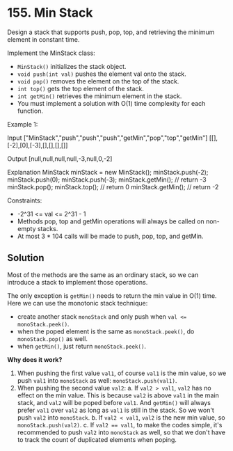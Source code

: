 # 155. Min Stack
Design a stack that supports push, pop, top, and retrieving the minimum element in constant time.

Implement the MinStack class:

* `MinStack()` initializes the stack object.
* `void push(int val)` pushes the element val onto the stack.
* `void pop()` removes the element on the top of the stack.
* `int top()` gets the top element of the stack.
* `int getMin()` retrieves the minimum element in the stack.
* You must implement a solution with O(1) time complexity for each function.

Example 1:

Input
["MinStack","push","push","push","getMin","pop","top","getMin"]
[[],[-2],[0],[-3],[],[],[],[]]

Output
[null,null,null,null,-3,null,0,-2]

Explanation
MinStack minStack = new MinStack();
minStack.push(-2);
minStack.push(0);
minStack.push(-3);
minStack.getMin(); // return -3
minStack.pop();
minStack.top();    // return 0
minStack.getMin(); // return -2

Constraints:

* -2^31 <= val <= 2^31 - 1
* Methods pop, top and getMin operations will always be called on non-empty stacks.
* At most 3 * 104 calls will be made to push, pop, top, and getMin.

## Solution
Most of the methods are the same as an ordinary stack, so we can introduce a stack to implement those operations.

The only exception is `getMin()` needs to return the min value in O(1) time. Here we can use the monotonic stack technique:

* create another stack `monoStack` and only push when `val <= monoStack.peek()`.
* when the poped element is the same as `monoStack.peek()`, do `monoStack.pop()` as well.
* when `getMin()`, just return `monoStack.peek()`.

**Why does it work?**

1. When pushing the first value `val1`, of course `val1` is the min value, so we push `val1` into `monoStack` as well: `monoStack.push(val1)`.
2. When pushing the second value `val2`:
    a. If `val2 > val1`, `val2` has no effect on the min value. This is because `val2` is above `val1` in the main stack, and `val2` will be poped before `val1`. And `getMin()` will always prefer `val1` over `val2` as long as `val1` is still in the stack. So we won't push `val2` into `monoStack`.
    b. If `val2 < val1`, `val2` is the new min value, so `monoStack.push(val2)`.
    c. If `val2 == val1`, to make the codes simple, it's recommended to push `val2` into `monoStack` as well, so that we don't have to track the count of duplicated elements when poping.
